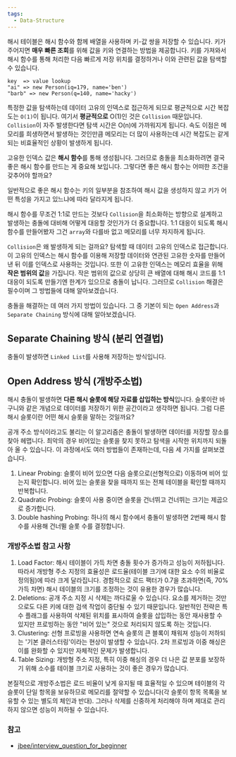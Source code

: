 ```yaml
---
tags:
  - Data-Structure
---
```

해시 테이블은 해시 함수와 함께 배열을 사용하며 키-값 쌍을 저장할 수 있습니다. 키가 주어지면 **매우 빠른 조회**를 위해 값을 키와 연결하는 방법을 제공합니다. 키를 가져와서 해시 함수를 통해 처리한 다음 빠르게 저장 위치를 결정하거나 이와 관련된 값을 탐색할 수 있습니다.

```block
key  => value lookup
"ai" => new Person(iq=179, name='ben')
"barb" => new Person(q=140, name='hacky')
```

특정한 값을 탐색하는데 데이터 고유의 인덱스로 접근하게 되므로 평균적으로 시간 복잡도는 `O(1)`이 됩니다. 여기서 **평균적으로** O(1)인 것은 `Collision` 때문입니다. `Collision`이 자주 발생한다면 탐색 시간은 O(n)에 가까워지게 됩니다. 속도 이점은 메모리를 희생하면서 발생하는 것인만큼 메모리는 더 많이 사용하는데 시간 복잡도는 같게 되는 비효율적인 상황이 발생하게 됩니다.

고유한 인덱스 값은 **해시 함수**를 통해 생성됩니다. 그러므로 충돌을 최소화하려면 결국 좋은 해시 함수를 만드는 게 중요해 보입니다. 그렇다면 좋은 해시 함수는 어떠한 조건을 갖추어야 할까요?

일반적으로 좋은 해시 함수는 키의 일부분을 참조하여 해시 값을 생성하지 않고 키가 어떤 특성을 가지고 있느냐에 따라 달라지게 됩니다.

해시 함수를 무조건 1:1로 만드는 것보다 `Collision`을 최소화하는 방향으로 설계하고 발생하는 충돌에 대비해 어떻게 대응할 것인가가 더 중요합니다. 1:1 대응이 되도록 해시 함수를 만들어봤자 그건 `array`와 다를바 없고 메모리를 너무 차지하게 됩니다.

`Collision`은 왜 발생하게 되는 걸까요? 탐색할 때 데이터 고유의 인덱스로 접근합니다. 이 고유의 인덱스는 해시 함수를 이용해 저장할 데이터와 연관된 고유한 숫자를 만들어 낸 뒤 이를 인덱스로 사용하는 것입니다. 또한 이 고유한 인덱스는 메모리 효율을 위해 **작은 범위의 값**을 가집니다. 작은 범위의 값으로 상당히 큰 배열에 대해 해시 코드를 1:1 대응이 되도록 만들기엔 한계가 있으므로 충돌이 납니다. 그러므로 `Collision` 해결은 필수이며 그 방법들에 대해 알아보겠습니다.

충돌을 해결하는 데 여러 가지 방법이 있습니다. 그 중 기본이 되는 `Open Address`과 `Separate Chaining` 방식에 대해 알아보겠습니다.

## Separate Chaining 방식 (분리 연결법)
충돌이 발생하면 `Linked List`를 사용해 저장하는 방식입니다.


## Open Address 방식 (개방주소법)
해시 충돌이 발생하면 **다른 해시 슬롯에 해당 자료를 삽입하는 방식**입니다. 슬롯이란 바구니와 같은 개념으로 데이터를 저장하기 위한 공간이라고 생각하면 됩니다. 그럼 다른 해시 슬롯이란 어떤 해시 슬롯을 말하는 것일까요?

공개 주소 방식이라고도 불리는 이 알고리즘은 충돌이 발생하면 데이터를 저장할 장소를 찾아 헤맵니다. 최악의 경우 비어있는 슬롯을 찾지 못하고 탐색을 시작한 위치까지 되돌아 올 수 있습니다. 이 과정에서도 여러 방법들이 존재하는데, 다음 세 가지를 살펴보겠습니다.
1. Linear Probing: 슬롯이 비어 있으면 다음 슬롯으로(선형적으로) 이동하며 비어 있는지 확인합니다. 비어 있는 슬롯을 찾을 때까지 또는 전체 테이블을 확인할 때까지 반복합니다.
2. Quadratic Probing: 슬롯이 사용 중이면 슬롯을 건너뛰고 건너뛰는 크기는 제곱으로 증가합니다.
3. Double hashing Probing: 하나의 해시 함수에서 충돌이 발생하면 2번째 해시 함수를 사용해 건너뛸 슬롯 수를 결정합니다.

### 개방주소법 참고 사항
1. Load Factor: 해시 테이블이 가득 차면 충돌 횟수가 증가하고 성능이 저하됩니다. 따라서 개방형 주소 지정의 효율성은 로드율(테이블 크기에 대한 요소 수의 비율로 정의됨)에 따라 크게 달라집니다. 경험적으로 로드 팩터가 0.7을 초과하면(즉, 70% 가득 차면) 해시 테이블의 크기를 조정하는 것이 유용한 경우가 많습니다.
2. Deletions: 공개 주소 지정 시 삭제는 까다로울 수 있습니다. 요소를 제거하는 것만으로도 다른 키에 대한 검색 작업이 중단될 수 있기 때문입니다. 일반적인 전략은 특수 플래그를 사용하여 삭제된 위치를 표시하여 슬롯을 삽입하는 동안 재사용할 수 있지만 프로빙하는 동안 "비어 있는" 것으로 처리되지 않도록 하는 것입니다.
3. Clustering: 선형 프로빙을 사용하면 연속 슬롯의 큰 블록이 채워져 성능이 저하되는 '기본 클러스터링'이라는 현상이 발생할 수 있습니다. 2차 프로빙과 이중 해싱은 이를 완화할 수 있지만 자체적인 문제가 발생합니다.
4. Table Sizing: 개방형 주소 지정, 특히 이중 해싱의 경우 더 나은 값 분포를 보장하기 위해 소수를 테이블 크기로 사용하는 것이 좋은 경우가 많습니다.

본질적으로 개방주소법은 로드 비율이 낮게 유지될 때 효율적일 수 있으며 테이블의 각 슬롯이 단일 항목을 보유하므로 메모리를 절약할 수 있습니다(각 슬롯이 항목 목록을 보유할 수 있는 별도의 체인과 반대). 그러나 삭제를 신중하게 처리해야 하며 제대로 관리하지 않으면 성능이 저하될 수 있습니다.

### 참고
- [jbee/interview_question_for_beginner](https://github.com/JaeYeopHan/Interview_Question_for_Beginner/blob/main/DataStructure/README.md#1-open-address-%EB%B0%A9%EC%8B%9D-%EA%B0%9C%EB%B0%A9%EC%A3%BC%EC%86%8C%EB%B2%95)